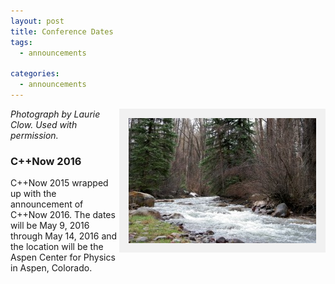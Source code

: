```yaml
---
layout: post
title: Conference Dates
tags:
  - announcements
  
categories:
  - announcements
---
```

<style>
    img[alt=Aspen] { 
        float: right; 
        padding:10px;
        background: #f1f1f1;
        border:5px #f1f1f1 solid;
    }
    img[alt=Winners] {
        align: center;
        padding:10px;   
        background: #f1f1f1;    
        border:5px #f1f1f1 solid;
    }
</style>


![Aspen](/images/clow_2008_2-300x200.jpg "Photograph by Laurie Clow. Used with permission.")
_Photograph by Laurie Clow. Used with permission._

### C++Now 2016
C++Now 2015 wrapped up with the announcement of C++Now 2016. The dates will be May 9, 2016 through May 14, 2016 and the location will be the Aspen Center for Physics in Aspen, Colorado.
<br />

<!--more-->
